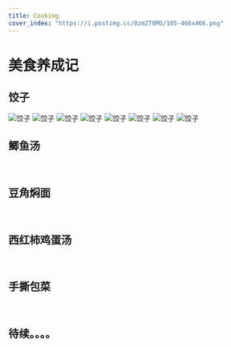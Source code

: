 ```yaml
---
title: Cooking
cover_index: "https://i.postimg.cc/8zmZT8MG/105-466x466.png"
---
```

# 美食养成记

## 饺子
![饺子]()
![饺子]()
![饺子]()
![饺子]()
![饺子]()
![饺子]()
![饺子]()
![饺子]()

## 鲫鱼汤
![]()
![]()
![]()
![]()
![]()
![]()

## 豆角焖面
![]()
![]()
![]()
![]()
![]()
![]()

## 西红柿鸡蛋汤
![]()
![]()
![]()
![]()
![]()
![]()

## 手撕包菜
![]()
![]()
![]()
![]()

## 待续。。。。


